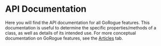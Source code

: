 # API Documentation
Here you will find the API documentation for all GoRogue features.  This documentation is useful to determine the specific properties/methods of a class, as well as details of its intended use.  For more conceptual documentation on GoRogue features, see the [Articles](~/articles/intro.md) tab.
